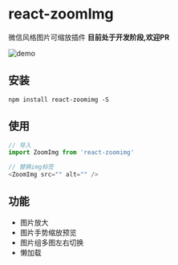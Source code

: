 # react-zoomImg

微信风格图片可缩放插件
__目前处于开发阶段,欢迎PR__

![demo](http://p2a5uqw2y.bkt.clouddn.com/react-zoomimg1.gif)

## 安装

```shell
npm install react-zoomimg -S
```

## 使用

```javascript
// 导入
import ZoomImg from 'react-zoomimg'

// 替换img标签
<ZoomImg src="" alt="" />

```

## 功能

- 图片放大
- 图片手势缩放预览
- 图片组多图左右切换
- 懒加载